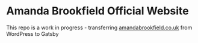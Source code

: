 # Amanda Brookfield Official Website

This repo is a work in progress - transferring [amandabrookfield.co.uk](http://amandabrookfield.co.uk) from WordPress to Gatsby
